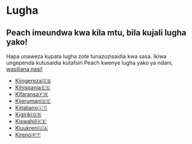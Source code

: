 # Lugha
## Peach imeundwa kwa kila mtu, bila kujali lugha yako!

Hapa unaweza kupata lugha zote tunazozisaidia kwa sasa.
Ikiwa ungependa kutusaidia kutafsiri Peach kwenye lugha yako ya ndani, [wasiliana nasi!](mailto:hello@peachbitcoin.com)

- [Kiingereza🇬🇧](/)
- [Kihispania🇪🇸](/es)
- [Kifaransa🇫🇷](/fr)
- [Kijerumani🇩🇪](/de)
- [Kiitaliano🇮🇹](/it)
- [Kigiriki🇬🇷](/el)
- [Kiswahili🇰🇪](/sw)
- [Kiuukreni🇺🇦](/uk)
- [Kireno🇵🇹](/pt)

